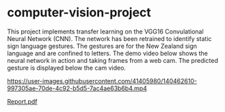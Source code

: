# computer-vision-project

This project implements transfer learning on the VGG16 Convulational Neural Network (CNN). The network has been retrained to identify static sign language gestures. The gestures are for the New Zealand sign language and are confined to letters. The demo video below shows the neural network in action and taking frames from a web cam. The predicted gesture is displayed below the cam video. 

https://user-images.githubusercontent.com/41405980/140462610-997305ae-70de-4c92-b5d5-7ac4ae63b6b4.mp4

[Report.pdf](https://github.com/timhadler/computer-vision-project/files/7480913/Report.pdf)
